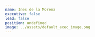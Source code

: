 ```yaml
---
name: Ines de la Morena
executive: false
lead: false
position: undefined
image: ../assets/default_exec_image.png
---
```


